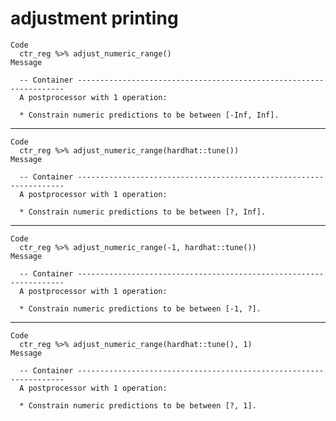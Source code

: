 # adjustment printing

    Code
      ctr_reg %>% adjust_numeric_range()
    Message
      
      -- Container -------------------------------------------------------------------
      A postprocessor with 1 operation:
      
      * Constrain numeric predictions to be between [-Inf, Inf].

---

    Code
      ctr_reg %>% adjust_numeric_range(hardhat::tune())
    Message
      
      -- Container -------------------------------------------------------------------
      A postprocessor with 1 operation:
      
      * Constrain numeric predictions to be between [?, Inf].

---

    Code
      ctr_reg %>% adjust_numeric_range(-1, hardhat::tune())
    Message
      
      -- Container -------------------------------------------------------------------
      A postprocessor with 1 operation:
      
      * Constrain numeric predictions to be between [-1, ?].

---

    Code
      ctr_reg %>% adjust_numeric_range(hardhat::tune(), 1)
    Message
      
      -- Container -------------------------------------------------------------------
      A postprocessor with 1 operation:
      
      * Constrain numeric predictions to be between [?, 1].


